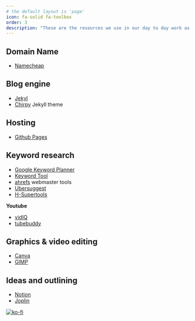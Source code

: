 ```yaml
---
# the default layout is 'page'
icon: fa-solid fa-toolbox
order: 3
description: "These are the resources we use in our day to day work as VAs and content creators. Stay tuned since we update them constantly."
---
```


## Domain Name
- [Namecheap](https://www.namecheap.com/)

## Blog engine
- [Jekyl](https://jekyllrb.com/)
- [Chirpy](https://github.com/cotes2020/jekyll-theme-chirpy) Jekyll theme

## Hosting
- [Github Pages](https://pages.github.com/)

## Keyword research
- [Google Keyword Planner](https://ads.google.com/intl/en_us/home/tools/keyword-planner/)
- [Keyword Tool](https://keywordtool.io/)
- [ahrefs](https://ahrefs.com/webmaster-tools) webmaster tools
- [Ubersuggest](https://neilpatel.com/ubersuggest/)
- [H-Supertools](https://hsuper.tools/)

**Youtube**
- [vidIQ](https://vidiq.com/reviewsndco)
- [tubebuddy](https://www.tubebuddy.com/)

## Graphics & video editing
- [Canva](https://www.canva.com/join/ngn-mxx-hgt)
- [GIMP](https://www.gimp.org/)

## Ideas and outlining
- [Notion](https://www.notion.so/)
- [Joplin](https://joplinapp.org/)

[![ko-fi](https://ko-fi.com/img/githubbutton_sm.svg)](https://ko-fi.com/I2I11085GZ)
